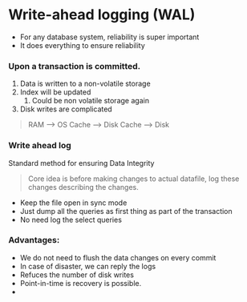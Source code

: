 # Write-ahead logging (WAL)

* For any database system, reliability is super important
* It does everything to ensure reliability

### Upon a transaction is committed.

1. Data is written to a non-volatile storage
2. Index will be updated
   1. Could be non volatile storage again
3. Disk writes are complicated

>    RAM --> OS Cache --> Disk Cache --> Disk

### Write ahead log
Standard method for ensuring Data Integrity
> Core idea is before making changes to actual datafile, 
> log these changes describing the changes.

* Keep the file open in sync mode
* Just dump all the queries as first thing as part of the transaction
* No need log the select queries

### Advantages:
* We do not need to flush the data changes on every commit
* In case of disaster, we can reply the logs 
* Refuces the number of disk writes
* Point-in-time is recovery is possible.
* 
